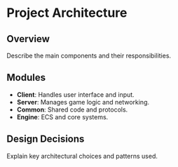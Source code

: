 # Project Architecture

## Overview
Describe the main components and their responsibilities.

## Modules
- **Client**: Handles user interface and input.
- **Server**: Manages game logic and networking.
- **Common**: Shared code and protocols.
- **Engine**: ECS and core systems.

## Design Decisions
Explain key architectural choices and patterns used.